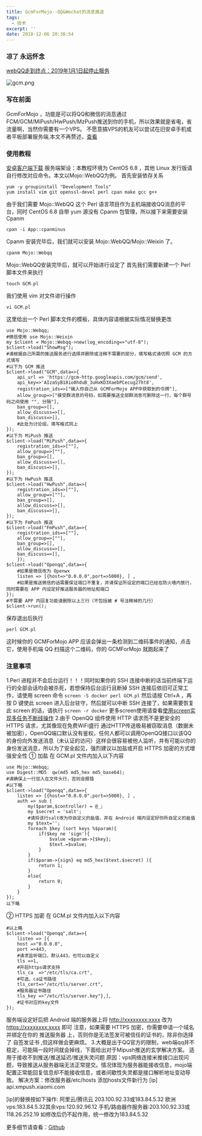 ```yaml
---
title: GcmForMojo--QQ&Wechat的消息推送
tags:
  - 技术
excerpt: ''
date: 2018-12-06 20:38:54
---
```


### 凉了 永远怀念

[webQQ走到终点：2019年1月1日起停止服务](https://www.cnbeta.com/articles/tech/797689.htm "webQQ走到终点：2019年1月1日起停止服务")

![gcm.png](https://i.loli.net/2018/12/14/5c13b1ca5e8ba.png "gcm.png")

### 写在前面

GcmForMojo ，功能是可以将QQ和微信的消息通过FCM/GCM/MiPush/HwPush/MzPush推送到你的手机，所以效果就是省电，省流量啊，当然你需要有一个VPS。 不愿意搞VPS的机友可以尝试在旧安卓手机或者平板部署服务端,本文不再赘述，[查看](https://github.com/lgcde/mojo-qqwx/blob/master/README.md "查看")

### 使用教程

[安卓客户端下载](https://www.coolapk.com/apk/com.swjtu.gcmformojo "安卓客户端下载") 服务端架设：本教程环境为 CentOS 6.8 ，其他 Linux 发行版请自行修改对应命令。本文以Mojo::WebQQ为例。 首先安装依存关系

    yum -y groupinstall "Development Tools"
    yum install vim git openssl-devel perl cpan make gcc g++
    

由于我们需要 Mojo::WebQQ 这个 Perl 语言项目作为主机端接收QQ消息的平台，同时 CentOS 6.8 自带 yum 源没有 Cpanm 包管理，所以接下来需要安装 Cpanm

    cpan -i App::cpanminus
    

Cpanm 安装完毕后，我们就可以安装 Mojo::WebQQ/Mojo::Weixin 了。

    cpanm Mojo::Webqq
    

Mojo::WebQQ安装完毕后，就可以开始进行设定了 首先我们需要新建一个 Perl 脚本文件来执行

    touch GCM.pl
    

我们使用 vim 对文件进行操作

    vi GCM.pl
    

这里给出一个 Perl 脚本文件的模板，具体内容请根据实际情况替换更改

    use Mojo::Webqq;
    #微信使用 use Mojo::Weixin
    my $client = Mojo::Webqq->new(log_encoding=>"utf-8");
    $client->load("ShowMsg");
    #请根据自己所需的推送服务进行选择并删除或注释不需要的部分，填写格式请仿照 GCM 的方式填写
    #以下为 GCM 推送
    $client->load("GCM",data=>{
        api_url => 'https://gcm-http.googleapis.com/gcm/send',
        api_key=>'AIzaSyB18io0hduB_3uHxKD3XaebPCecug27ht8',
        registration_ids=>["输入你自己从 GCMForMojo APP中获取到的令牌"],
        allow_group=>["接受群消息的号码，如需要推送全部群消息可删除这一行，每个群号码之间使用 "", 分隔"],
        ban_group=>[],
        allow_discuss=>[],
        ban_discuss=>[],
        #此处为讨论组，填写格式同上
    });
    #以下为 MiPush 推送
    $client->load("MiPush",data=>{
        registration_ids=>[""],
        allow_group=>[""],
        ban_group=>[],
        allow_discuss=>[],
        ban_discuss=>[],
    });
    #以下为 HwPush 推送
    $client->load("HwPush",data=>{
        registration_ids=>[""],
        allow_group=>[""],
        ban_group=>[],
        allow_discuss=>[],
        ban_discuss=>[],
    });
    #以下为 FmPush 推送
    $client->load("FmPush",data=>{
        registration_ids=>[""],
        allow_group=>[""],
        ban_group=>[],
        allow_discuss=>[],
        ban_discuss=>[],
        });
    $client->load("Openqq",data=>{
        #如果是微信改为 Openwx
        listen => [{host=>"0.0.0.0",port=>5000}, ] ,
        #如果是推送微信的话需要保证端口不重复，并请保证所设定的端口已经在防火墙内放行，同时需要在 APP 内设定好推送服务器的地址和端口
    });
    #不需要 APP 内回复功能请删除以上三行（不包括被 # 号注释掉的几行）
    $client->run();
    

保存退出后执行

    perl GCM.pl
    

这时候你的 GCMForMojo APP 应该会弹出一条检测到二维码事件的通知，点击它，使用手机端 QQ 扫描这个二维码，你的 GCMForMojo 就跑起来了

### 注意事项

1.Perl 进程并不会后台运行！！！同时如果你的 SSH 连接中断的话当前终端下运行的全部会话均会被杀死，若想保持后台运行且断掉 SSH 连接后依旧可正常工作，请使用 screen 命令 `screen -S docker perl GCM.pl` 然后请按 Ctrl+A ，再按 D 键使此 screen 进入后台驻守，然后就可以中断 SSH 连接了，如果需要恢复此 screen 的话，请执行 `screen -r docker` 更多screen使用请查看[使用screen实现多任务不断线操作](http://www.feiyuyu.net/archives/1243 "使用screen实现多任务不断线操作") 2.由于 OpenQQ 组件使用 HTTP 请求而不是更安全的 HTTPS 请求，尤其像现在免费WiFi盛行 通过HTTP传送极易被窃取消息（数据未被加密），OpenQQ端口默认没有鉴权，任何人都可以调用OpenQQ接口以该QQ的身份向外发送消息（未认证的访问）这样会很容易被他人监听，并有可能以你的身份发送消息，所以为了安全起见，强烈建议以加盐或开启 HTTPS 加密的方式增强安全性 ① 加盐 在 GCM.pl 文件内加入以下内容

    use Mojo::Webqq;
    use Digest::MD5  qw(md5 md5_hex md5_base64);
    #请确保上一行加入在文件头行，否则会报错
    #以下略
    $client->load("Openqq",data=>{
        listen => [{host=>"0.0.0.0",port=>5000}, ] ,
        auth => sub {
            my($param,$controller) = @_;
            my $secret = 'salt';
            #请将该行salt改为你自定义的盐值，并在 Android 端内设定好你所自定义的盐值
            my $text='';
            foreach $key (sort keys %$param){
                if($key ne 'sign'){
                    $value =$param->{$key};
                    $text.=$value;
                }
            }
            if($param->{sign} eq md5_hex($text.$secret) ){
                return 1;
            }
            else{
                return 0;
            }
        }
    });
    以下略
    

② HTTPS 加密 在 GCM.pl 文件内加入以下内容

    #以上略
    $client->load("Openqq",data=>{
        listen => [{
        host =>"0.0.0.0",
        port =>443,
        #请求监听端口，默认443，也可以自定义
        tls =>1,
        #开启https请求支持
        tls_ca  =>"/etc/tls/ca.crt",
        #可选，ca证书路径
        tls_cert=>"/etc/tls/server.crt",
        #服务器证书路径
        tls_key =>"/etc/tls/server.key"},],
        #证书对应的key文件
    });
    

服务端设定好后把 Android 端的服务器上将 [http://xxxxxxxx:xxxx](http://xxxxxxxx:xxxx) 改为 [https://xxxxxxxx:xxxx](https://xxxxxxxx:xxxx) 即可 注意，如果需要 HTTPS 加密，你需要申请一个域名并绑定在你的 推送服务器 上，否则你是无法签发可被信任的证书的，除非你选择了 自签发证书 ,但这样做会更麻烦。 3.大概是出于QQ官方的限制，web端qq并不稳定，可能隔一段时间就会掉线，下面给出对于Mipush推送的玄学解决方案。 适用于接收不到推送/推送延迟/推送失灵问题 原因：vps网络连接米推接口出现问题，导致推送从服务器端无法正常提交。情况体现为服务器能接收信息，mojo端配置正常能回复信息却不能接收信息，或者间歇性失灵都是接口解析地址变动导致。 解决方案：修改服务器/etc/hosts 添加hosts文件新行为 \[ip\] api.xmpush.xiaomi.com

\[ip\]的替换按如下操作: 阿里云/腾讯云 203.100.92.33或183.84.5.32 欧洲vps:183.84.5.32其余vps:120.92.96.12 手机/路由器作服务器:203.100.92.33或118.26.252.19 如修改后仍不起作用，统一修改为183.84.5.32

更多细节请查看：[Github](https://gist.github.com/kotomei/5367a003cd16d05e075c21a7f360b09a "Github")